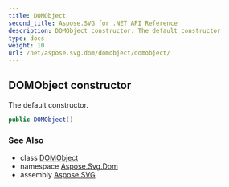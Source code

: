 ```yaml
---
title: DOMObject
second_title: Aspose.SVG for .NET API Reference
description: DOMObject constructor. The default constructor
type: docs
weight: 10
url: /net/aspose.svg.dom/domobject/domobject/
---
```

## DOMObject constructor

The default constructor.

```csharp
public DOMObject()
```

### See Also

* class [DOMObject](../)
* namespace [Aspose.Svg.Dom](../../../aspose.svg.dom/)
* assembly [Aspose.SVG](../../../)
